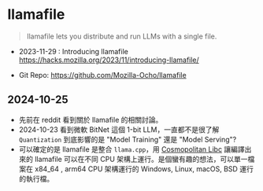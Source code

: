 # llamafile

> llamafile lets you distribute and run LLMs with a single file.

- 2023-11-29 : Introducing llamafile https://hacks.mozilla.org/2023/11/introducing-llamafile/

- Git Repo: https://github.com/Mozilla-Ocho/llamafile

## 2024-10-25

- 先前在 reddit 看到關於 llamafile 的相關討論。
- 2024-10-23 看到微軟 BitNet 這個 1-bit LLM，一直都不是很了解 `Quantization` 到底影響的是 "Model Training" 還是 "Model Serving"?
- 可以確定的是 llamafile 是整合 `llama.cpp`，用 [Cosmopolitan Libc](https://github.com/jart/cosmopolitan) 讓編譯出來的 llamafile 可以在不同 CPU 架構上運行。是個蠻有趣的想法，可以單一檔案在 x84_64 , arm64 CPU 架構運行的 Windows, Linux, macOS, BSD 運行的執行檔。